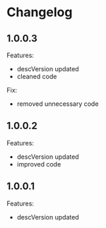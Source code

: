 # Changelog

## 1.0.0.3

Features:

- descVersion updated
- cleaned code

Fix:

- removed unnecessary code

## 1.0.0.2

Features:

- descVersion updated
- improved code

## 1.0.0.1

Features:

- descVersion updated
